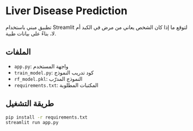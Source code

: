 # Liver Disease Prediction

تطبيق مبني باستخدام Streamlit لتوقع ما إذا كان الشخص يعاني من مرض في الكبد أم لا، بناءً على بيانات طبية.

## الملفات

- `app.py`: واجهة المستخدم
- `train_model.py`: كود تدريب النموذج
- `rf_model.pkl`: النموذج المدرّب
- `requirements.txt`: المكتبات المطلوبة

## طريقة التشغيل

```bash
pip install -r requirements.txt
streamlit run app.py
```